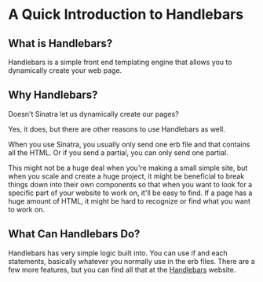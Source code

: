 # A Quick Introduction to Handlebars

## What is Handlebars?

Handlebars is a simple front end templating engine that allows you to dynamically create your web page.

## Why Handlebars?

Doesn't Sinatra let us dynamically create our pages?

Yes, it does, but there are other reasons to use Handlebars as well.

When you use Sinatra, you usually only send one erb file and that contains all the HTML. Or if you send a partial, you can only send one partial.

This might not be a huge deal when you're making a small simple site, but when you scale and create a huge project, it might be beneficial to break things down into their own components so that when you want to look for a specific part of your website to work on, it'll be easy to find. If a page has a huge amount of HTML, it might be hard to recognize or find what you want to work on.

## What Can Handlebars Do?

Handlebars has very simple logic built into. You can use if and each statements, basically whatever you normally use in the erb files. There are a few more features, but you can find all that at the [Handlebars](http://handlebarsjs.com/) website.
